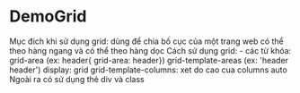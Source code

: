 # DemoGrid
Mục đich khi sử dụng grid: dùng để chia bố cục của một trang web có thể theo hàng ngang và có thể theo hàng dọc
Cách sử dụng grid: - các từ khóa: grid-area (ex: header{ grid-area: header})
                                  grid-template-areas (ex: 'header header')
                                  display: grid
                                  grid-template-columns: xet do cao cua columns auto
Ngoài ra có sử dụng thẻ div và class
